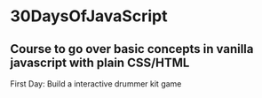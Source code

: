 # 30DaysOfJavaScript
## Course to go over basic concepts in vanilla javascript with plain CSS/HTML

First Day: Build a interactive drummer kit game 


